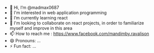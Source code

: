 - 👋 Hi, I’m @madmax0687
- 👀 I'm interested in web application programming
- 🌱 I’m currently learning react
- 💞️ I'm looking to collaborate on react projects, in order to familiarize myself and improve in this area
- 📫 How to reach me : https://www.facebook.com/mandimby.ravalison
- 😄 Pronouns: ...
- ⚡ Fun fact: ...

<!---
madmax0687/madmax0687 is a ✨ special ✨ repository because its `README.md` (this file) appears on your GitHub profile.
You can click the Preview link to take a look at your changes.
--->
